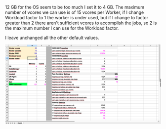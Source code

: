 12 GB for the OS seem to be too much I set it to 4 GB. The maximum number of vcores we can use is of 15 vcores per Worker, if I change Workload factor to 1 the worker is under used, but if I change to factor greater than 2 there aren't sufficient vcores to accomplish the jobs, so 2 is the maximum number I can use for the Workload factor.

I leave unchanged all the other default values.

![](./1_YARNCalcs.png)